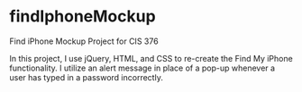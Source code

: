 # findIphoneMockup
Find iPhone Mockup Project for CIS 376

In this project, I use jQuery, HTML, and CSS to re-create the Find My iPhone functionality. I utilize an alert message in place of a pop-up whenever a user has typed in a password incorrectly.   
